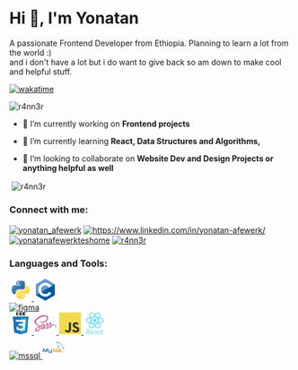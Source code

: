 <h1>Hi 👋, I'm Yonatan</h1>
<p>A passionate Frontend Developer from Ethiopia. Planning to learn a lot from the world :) <br> and i don't have a lot but i do want to give back so am down to make cool and helpful stuff.</p>

[![wakatime](https://wakatime.com/badge/user/23b4b157-68e1-4806-bff0-29d434416678.svg)](https://wakatime.com/@23b4b157-68e1-4806-bff0-29d434416678)
<p align="left"> <img src="https://komarev.com/ghpvc/?username=r4nn3r&label=Profile%20views&color=0e75b6&style=flat" alt="r4nn3r" /> </p>

- 🔭 I’m currently working on **Frontend projects**

- 🌱 I’m currently learning **React, Data Structures and Algorithms,**

- 👯 I’m looking to collaborate on **Website Dev and Design Projects or anything helpful as well**



<p>&nbsp;<img align="center" src="https://github-readme-stats.vercel.app/api?username=r4nn3r&show_icons=true&theme=codeSTACKr&locale=en" alt="r4nn3r" /></p>


<h3 align="left">Connect with me:</h3>
<p align="left">
<a href="https://twitter.com/yonatan_afewerk" target="blank"><img align="center" src="https://raw.githubusercontent.com/rahuldkjain/github-profile-readme-generator/master/src/images/icons/Social/twitter.svg" alt="yonatan_afewerk" height="30" width="40" /></a>
<a href="https://linkedin.com/in/https://www.linkedin.com/in/yonatan-afewerk/" target="blank"><img align="center" src="https://raw.githubusercontent.com/rahuldkjain/github-profile-readme-generator/master/src/images/icons/Social/linked-in-alt.svg" alt="https://www.linkedin.com/in/yonatan-afewerk/" height="30" width="40" /></a>
<a href="https://instagram.com/yonatanafewerkteshome" target="blank"><img align="center" src="https://raw.githubusercontent.com/rahuldkjain/github-profile-readme-generator/master/src/images/icons/Social/instagram.svg" alt="yonatanafewerkteshome" height="30" width="40" /></a>
<a href="https://www.leetcode.com/r4nn3r" target="blank"><img align="center" src="https://raw.githubusercontent.com/rahuldkjain/github-profile-readme-generator/master/src/images/icons/Social/leet-code.svg" alt="r4nn3r" height="30" width="40" /></a>
</p>

<h3 align="left">Languages and Tools:</h3>
<p align="left"> 
    <a href="https://www.python.org" target="_blank" rel="noreferrer"> <img src="https://raw.githubusercontent.com/devicons/devicon/master/icons/python/python-original.svg" alt="python" width="40" height="40"/> </a> 
    <a href="https://www.cprogramming.com/" target="_blank" rel="noreferrer"> <img src="https://raw.githubusercontent.com/devicons/devicon/master/icons/c/c-original.svg" alt="c" width="40" height="40"/> </a> 
    <br>
    <a href="https://www.figma.com/" target="_blank" rel="noreferrer"> <img src="https://www.vectorlogo.zone/logos/figma/figma-icon.svg" alt="figma" width="40" height="40"/> </a> 
    <br>
    <a href="https://www.w3schools.com/css/" target="_blank" rel="noreferrer"> <img src="https://raw.githubusercontent.com/devicons/devicon/master/icons/css3/css3-original-wordmark.svg" alt="css3" width="40" height="40"/> </a>
    <a href="https://sass-lang.com" target="_blank" rel="noreferrer"> <img src="https://raw.githubusercontent.com/devicons/devicon/master/icons/sass/sass-original.svg" alt="sass" width="40" height="40"/> </a> 
    <a href="https://developer.mozilla.org/en-US/docs/Web/JavaScript" target="_blank" rel="noreferrer"> <img src="https://raw.githubusercontent.com/devicons/devicon/master/icons/javascript/javascript-original.svg" alt="javascript" width="40" height="40"/> </a> 
    <a href="https://reactjs.org/" target="_blank" rel="noreferrer"> <img src="https://raw.githubusercontent.com/devicons/devicon/master/icons/react/react-original-wordmark.svg" alt="react" width="40" height="40"/> </a> 
    <br>
    <a href="https://www.microsoft.com/en-us/sql-server" target="_blank" rel="noreferrer"> <img src="https://www.svgrepo.com/show/303229/microsoft-sql-server-logo.svg" alt="mssql" width="40" height="40"/> </a> 
    <a href="https://www.mysql.com/" target="_blank" rel="noreferrer"> <img src="https://raw.githubusercontent.com/devicons/devicon/master/icons/mysql/mysql-original-wordmark.svg" alt="mysql" width="40" height="40"/> </a> 
</p>


